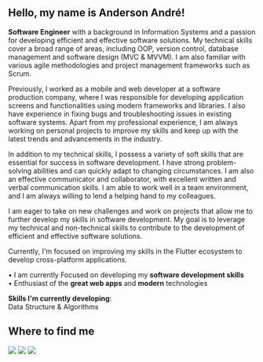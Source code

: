 ## Hello, my name is Anderson André!

**Software Engineer** with a background in Information Systems and a passion for developing efficient and effective software solutions. My technical skills cover a broad range of areas, including OOP, version control, database management and software design (MVC & MVVM). I am also familiar with various agile methodologies and project management frameworks such as Scrum.

Previously, I worked as a mobile and web developer at a software production company, where I was responsible for developing application screens and functionalities using modern frameworks and libraries. I also have experience in fixing bugs and troubleshooting issues in existing software systems. Apart from my professional experience, I am always working on personal projects to improve my skills and keep up with the latest trends and advancements in the industry.

In addition to my technical skills, I possess a variety of soft skills that are essential for success in software development. I have strong problem-solving abilities and can quickly adapt to changing circumstances. I am also an effective communicator and collaborator, with excellent written and verbal communication skills. I am able to work well in a team environment, and I am always willing to lend a helping hand to my colleagues.

I am eager to take on new challenges and work on projects that allow me to further develop my skills in software development. My goal is to leverage my technical and non-technical skills to contribute to the development of efficient and effective software solutions.

Currently, I'm focused on improving my skills in the Flutter ecosystem to develop cross-platform applications.

• I am currently Focused on developing my **software development skills**
<br/>• Enthusiast of the **great web apps** and **modern** technologies

**Skills I'm currently developing**:</br>
Data Structure & Algorithms
 
<!-- **Skills I'm interested in developing**:</br> -->
<!--   
## Latest professional experiences

[<img align="left" height="120px" width="120px" alt="IE Tecnologia" src="https://github.com/Anderson-Andre-P/Anderson-Andre-P/blob/main/images/ie_logo.jpeg"/>](https://www.ietecnologia.com/)

**Software Development** \
[**IE Tecnologia**](https://www.ietecnologia.com/) • Full-time \
Languages & Tecnologies: `Dart`, `Flutter`, `Angular`, `JavaScript`, `Firebase`, `Publicação de aplicativos` \
Activities performed: Bug fixing, interface design, development of web and mobile interfaces faithful to the design. \
Period: April - 2023 | October - 2023
<br/>

[<img align="left" height="120px" width="120px" alt="Foursys" src="https://github.com/Anderson-Andre-P/Anderson-Andre-P/blob/main/images/foursys_logo.jpeg"/>](https://www.foursys.com.br/)

**Mobile Developer** \
[**Foursys - Soluções em TI**](https://www.foursys.com.br/) • Full-time \
Languages & Tecnologies: `Dart`, `Flutter`, `JavaScript` \
Activities performed: Bug fixing, development of web and mobile interfaces faithful to the design. \
Period: October - 2022 | January - 2023

<br />

[<img align="left" height="120px" width="120px" alt="Foursys" src="https://github.com/Anderson-Andre-P/Anderson-Andre-P/blob/main/images/foursys_logo.jpeg"/>](https://www.foursys.com.br/)

**Software Development** \
[**Foursys - Soluções em TI**](https://www.foursys.com.br/) • Part-time (Intern) \
Languages & Tecnologies: `Dart`, `Flutter`, `JavaScript` \
Activities performed: Bug fixing, development of web and mobile interfaces faithful to the design. \
Period: April/October - 2022

<br />

[<img align="left" height="120px" width="120px" alt="Foursys" src="https://github.com/Anderson-Andre-P/Anderson-Andre-P/blob/main/images/prefeitura_logo.jpeg"/>](https://itajuba.proconvoce.com.br/)

**Web Developer** \
[**Procon**](https://itajuba.proconvoce.com.br/) • Part-time (Intern) \
Languages & Tecnologies: `HTML`, `CSS`, `JavaScript`, `Angular`, `TypeScript`, `Bootstrap` \
Activities performed: Web interface design development, development of web interfaces faithful to the design. \
Period: November/December - 2021

<br />
 -->

## Where to find me
 
 <div> 
  <a href = "mailto:eleu.ander@gmail.com" target="_blank"><img src="https://img.shields.io/badge/-Gmail-404D59?style=for-the-badge&logo=gmail&logoColor=white" target="_blank"></a>
  <a href="https://www.linkedin.com/in/anderson-andre-pereira/" target="_blank"><img src="https://img.shields.io/badge/-LinkedIn-%230077B5?style=for-the-badge&logo=linkedin&logoColor=white" target="_blank"></a>
  <a href="https://anderson-andre.netlify.app/" target="_blank"><img src="https://img.shields.io/badge/-Blog-9F6FCF?style=for-the-badge&logo=nextdotjs&logoColor=white"></a>
  

<!--   <a href="https://anderson-andre.netlify.app/" target="_blank"><img src="https://img.shields.io/badge/Medium-404D59?style=for-the-badge&logo=medium&logoColor=white" target="_blank"></a>  -->
</div>
